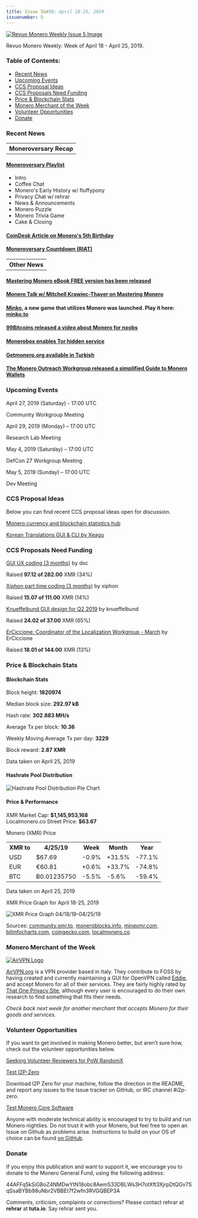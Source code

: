 ```yaml
---
title: Issue 5&#58; April 18-25, 2019
issuenumber: 5
---
```

[<img src="/img/img-issue5.jpg" alt="Revuo Monero Weekly Issue 5 Image">](/issue-5.html)

Revuo Monero Weekly: Week of April 18 - April 25, 2019.
<!--more-->

<h3>Table of Contents:</h3>
<ul class="contents">
    <li><a href="#news">Recent News</a></li>
    <li><a href="#events">Upcoming Events</a></li>
    <li><a href="#ideas">CCS Proposal Ideas</a></li>
    <li><a href="#proposals">CCS Proposals Need Funding</a></li>
    <li><a href="#stats">Price & Blockchain Stats</a></li>
    <li><a href="#merchant">Monero Merchant of the Week</a></li>
    <li><a href="#volunteer">Volunteer Opportunities</a></li>
    <li><a href="#donate">Donate</a></li>
</ul>

<h3 id="news">Recent News</h3>

<table class="moneroversary-table">
  <tbody><tr class="row1">
    <th>Moneroversary Recap</th>
  </tr>
</tbody></table>

<div class="newsbyte">
    <h4><a href="https://www.youtube.com/playlist?list=PLsSYUeVwrHBkx9Gqi4HitIEWfQo2sTdti" target="_blank">Moneroversary Playlist</a>
    </h4>
    <ul>
        <li>Intro</li>
        <li>Coffee Chat</li>
        <li>Monero's Early History w/ fluffypony</li>
        <li>Privacy Chat w/ rehrar</li>
        <li>News & Announcements</li>
        <li>Monero Puzzle</li>
        <li>Monero Trivia Game</li>
        <li>Cake & Closing</li>
    </ul>
</div>

<div class="newsbyte">
    <h4><a href="https://www.coindesk.com/privacy-crypto-monero-celebrates-its-5th-birthday" target="_blank">CoinDesk Article on Monero's 5th Birthday</a>
    </h4>
</div>

<div class="newsbyte">
    <h4><a href="https://www.youtube.com/watch?v=Ihgrs_H1mbA" target="_blank">Moneroversary Countdown (RIAT)</a>
    </h4>
</div>

<table class="moneroversary-table">
  <tbody><tr class="row1">
    <th>Other News</th>
  </tr>
</tbody></table>

<div class="newsbyte">
    <h4><a href="https://masteringmonero.com/" target="_blank">Mastering Monero eBook FREE version has been released</a>
    </h4>
</div>

<div class="newsbyte">
    <h4><a href="https://www.youtube.com/watch?v=6v4UMr1utuA" target="_blank">Monero Talk w/ Mitchell Krawiec-Thayer on Mastering Monero</a>
    </h4>
</div>

<div class="newsbyte">
<h4><a href="https://minko.to/" target="_blank">Minko</a>, a new game that utilizes Monero was launched. Play it here: <a href="https://minko.to/" target="_blank">minko.to</a></h4>
</div>

<div class="newsbyte">
    <h4><a href="https://youtu.be/qrUq0v5VgdU" target="_blank">99Bitcoins released a video about Monero for noobs</a></h4>
</div>

<div class="newsbyte">
    <h4>
        <a href="https://www.reddit.com/r/Monerobox/comments/bggcd7/monerobox_now_supports_tor_hidden_service_for/" target="_blank">Monerobox enables Tor hidden service</a>
    </h4>
</div>

<div class="newsbyte">
    <h4>
        <a href="https://ww.getmonero.org/tr/index.html" target="_blank">Getmonero.org available in Turkish</a>
    </h4>
</div>

<div class="newsbyte">
    <h4>
        <a href="https://www.monerooutreach.org/stories/monero_wallet_quickstart.php" target="_blank">The Monero Outreach Workgroup released a simplified Guide to Monero Wallets</a>
    </h4>
</div>

<h3 id="events">Upcoming Events</h3>

<div class="event">
    <p class="date" markdown="1">April 27, 2019 (Saturday) - 17:00 UTC</p>
    <p markdown="1">Community Workgroup Meeting</p>
</div>

<div class="event">
    <p class="date">April 29, 2019 (Monday) – 17:00 UTC</p>
    <p>Research Lab Meeting</p>
</div>

<div class="event">
    <p class="date" markdown="1">May 4, 2019 (Saturday) – 17:00 UTC</p>
    <p markdown="1">DefCon 27 Workgroup Meeting</p>
</div>

<div class="event">
    <p class="date" markdown="1">May 5, 2019 (Sunday) – 17:00 UTC</p>
    <p markdown="1">Dev Meeting</p>
</div>

<h3 id="ideas">CCS Proposal Ideas</h3>

<p>Below you can find recent CCS proposal ideas open for discussion.</p>

<div class="proposal">
<p><a href="https://repo.getmonero.org/monero-project/ccs-proposals/merge_requests/58" target="_blank">Monero currency and blockchain statistics hub</a></p>
</div>

<div class="proposal">
<p><a href="https://repo.getmonero.org/monero-project/ccs-proposals/merge_requests/56" target="_blank">Korean Translations GUI & CLI by Xeagu</a></p>
</div>

<h3 id="proposals">CCS Proposals Need Funding</h3>

<div class="proposal">
    <p><a href="https://ccs.getmonero.org/proposals/dsc-2019-q2.html" target="_blank">GUI UX coding (3 months)</a> by dsc</p>
    <p>Raised <b>97.12 of 282.00</b> XMR (34%)</p>
</div>

<div class="proposal">
    <p><a href="https://ccs.getmonero.org/proposals/xiphon-part-time.html" target="_blank">Xiphon part time coding (3 months)</a> by xiphon</p>
    <p>Raised <b>15.07 of 111.00</b> XMR (14%)</p>
</div>

<div class="proposal">
    <p><a href="https://ccs.getmonero.org/proposals/knueffelbund-gui-design-for-q2-2019.html" target="_blank">Knueffelbund GUI design for Q2 2019</a> by knueffelbund</p>
    <p>Raised <b>24.02 of 37.00</b> XMR (65%)</p>
</div>

<div class="proposal">
    <p><a href="https://ccs.getmonero.org/proposals/ErCiccione-localizations.html" target="_blank">ErCiccione: Coordinator of the Localization Workgroup - March</a> by ErCiccione</p>
    <p>Raised <b>18.01 of 144.00</b> XMR (13%)</p>
</div>

<h3 id="stats">Price & Blockchain Stats</h3>

<h4 class="stat">Blockchain Stats</h4>

<div class="bcstats">
    <p>Block height: <b>1820974</b></p>
    <p>Median block size: <b>292.97 kB</b></p>
    <p>Hash rate: <b>302.883 MH/s</b></p>
    <p>Average Tx per block: <b>10.36</b></p>
    <p>Weekly Moving Average Tx per day: <b>3229</b></p>
    <p>Block reward: <b>2.87 XMR</b></p>
</div>
<p class="note">Data taken on April 25, 2019</p>

<h4 class="stat">Hashrate Pool Distribution</h4>
<p><img src="/img/hashrate-pool-distribution-0425.png" alt="Hashrate Pool Distribution Pie Chart"/></p>

<h4 class="stat">Price & Performance</h4>

<div class="price-intro">XMR Market Cap:  <b>$1,145,953,168</b><br>Localmonero.co Street Price: <b>$63.67</b></div>

<p class="table-title">Monero (XMR) Price</p>
<table class="price-table">
  <tr class="row1">
    <th>XMR to</th>
    <th>4/25/19</th>
    <th>Week</th>
    <th>Month</th>
    <th>Year</th>
  </tr>
  <tr>
    <td data-th="XMR to">USD</td>
    <td data-th="04/25/19">$67.69</td>
    <td data-th="Week" class="red">-0.9%</td>
    <td data-th="Month" class="green">+31.5%</td>
    <td data-th="Year" class="red">-77.1%</td>
  </tr>
  <tr class="row3">
    <td data-th="XMR to">EUR</td>
    <td data-th="04/25/19">€60.81</td>
    <td data-th="Week" class="green">+0.6%</td>
    <td data-th="Month" class="green">+33.7%</td>
    <td data-th="Year" class="red">-74.8%</td>
  </tr>
  <tr>
    <td data-th="XMR to">BTC</td>
    <td data-th="04/25/19">Ƀ0.01235750 </td>
    <td data-th="Week" class="red">-5.5%</td>
    <td data-th="Month" class="red">-5.6%</td>
    <td data-th="Year" class="red">-59.4%</td>
  </tr>
</table>
<p class="note">Data taken on April 25, 2019</p>

<p class="table-title">XMR Price Graph for April 18-25, 2019</p>

![XMR Price Graph 04/18/19-04/25/19](/img/weekly-chart-0425.png "XMR Price Graph 04/18/19-04/25/19") 

Sources: <a href="https://community.xmr.to/explorer/mainnet/" target="_blank">community.xmr.to</a>, <a href="https://moneroblocks.info/stats/transaction-stats" target="_blank">moneroblocks.info</a>, <a href="https://minexmr.com/pools.html" target="_blank">minexmr.com</a>, <a href="https://bitinfocharts.com/monero/" target="_blank">bitinfocharts.com</a>, <a href="https://www.coingecko.com/" target="_blank">coingecko.com</a>, <a href="https://localmonero.co/" target="_blank">localmonero.co</a>

<h3 id="merchant">Monero Merchant of the Week</h3>

<a href="https://airvpn.org/" target="_blank"><img src="/img/airvpn-logo.png" alt="AirVPN Logo" class="merchant-img" id="airvpn"></a>

<a href="https://airvpn.org/" target="_blank">AirVPN.org</a> is a VPN provider based in Italy. They contribute to FOSS by having created and currently maintaining a GUI for OpenVPN called <a href="https://github.com/AirVPN/Eddie" target="_blank">Eddie</a>, and accept Monero for all of their services. They are fairly highly rated by <a href="https://thatoneprivacysite.net/vpn-comparison-chart/" target="_blank">That One Privacy Site</a>, although every user is encouraged to do their own research to find something that fits their needs.

<i>Check back next week for another merchant that accepts Monero for their goods and services.</i>

<h3 id="volunteer">Volunteer Opportunities</h3>

<p>If you want to get involved in making Monero better, but aren’t sure how, check out the volunteer opportunities below.</p>

<p><a href="https://www.reddit.com/r/Monero/comments/b5fe5j/psa_seeking_volunteer_reviewers_for_pow_randomx/" target="_blank">Seeking Volunteer Reviewers for PoW RandomX</a></p>

<p class="date"><a href="https://github.com/i2p-zero/i2p-zero/releases" target="_blank">Test I2P-Zero</a></p>
<p>Download I2P Zero for your machine, follow the direction in the README, and report any issues to the Issue tracker on GitHub, or IRC channel #i2p-zero.</p>

<p class="date"><a href="https://github.com/monero-project/monero" target="_blank">Test Monero Core Software</a></p>
<p>Anyone with moderate technical ability is encouraged to try to build and run Monero nightlies. Do not trust it with your Monero, but feel free to open an Issue on Github as problems arise. Instructions to build on your OS of choice can be found <a href="https://github.com/monero-project/monero#compiling-monero-from-source" target="_blank">on GitHub</a>. </p>

<h3 id="donate">Donate</h3>

<p markdown="1">If you enjoy this publication and want to support it, we encourage you to donate to the Monero General Fund, using the following address:</p>

<p class="address" markdown="1">44AFFq5kSiGBoZ4NMDwYtN18obc8AemS33DBLWs3H7otXft3XjrpDtQGv7SqSsaBYBb98uNbr2VBBEt7f2wfn3RVGQBEP3A</p>

<!--p><a href="monero:44AFFq5kSiGBoZ4NMDwYtN18obc8AemS33DBLWs3H7otXft3XjrpDtQGv7SqSsaBYBb98uNbr2VBBEt7f2wfn3RVGQBEP3A" class="qr"><img src="/img/donate-monero.png"></a></p-->

Comments, criticism, complaints or corrections? Please contact rehrar at **rehrar** at **tuta.io**. Say rehrar sent you.
